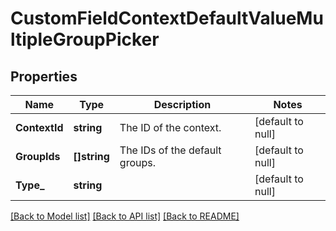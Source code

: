 # CustomFieldContextDefaultValueMultipleGroupPicker

## Properties
Name | Type | Description | Notes
------------ | ------------- | ------------- | -------------
**ContextId** | **string** | The ID of the context. | [default to null]
**GroupIds** | **[]string** | The IDs of the default groups. | [default to null]
**Type_** | **string** |  | [default to null]

[[Back to Model list]](../README.md#documentation-for-models) [[Back to API list]](../README.md#documentation-for-api-endpoints) [[Back to README]](../README.md)

